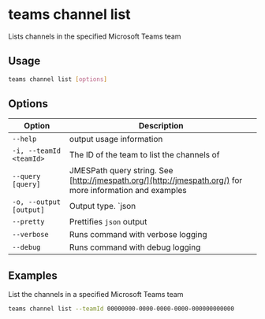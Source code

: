 # teams channel list

Lists channels in the specified Microsoft Teams team

## Usage

```sh
teams channel list [options]
```

## Options

Option|Description
------|-----------
`--help`| output usage information
`-i, --teamId <teamId>`|The ID of the team to list the channels of
`--query [query]`|JMESPath query string. See [http://jmespath.org/](http://jmespath.org/) for more information and examples
`-o, --output [output]`|Output type. `json|text`. Default `text`
`--pretty`|Prettifies `json` output
`--verbose`|Runs command with verbose logging
`--debug`|Runs command with debug logging

## Examples
  
List the channels in a specified Microsoft Teams team

```sh
teams channel list --teamId 00000000-0000-0000-0000-000000000000
```